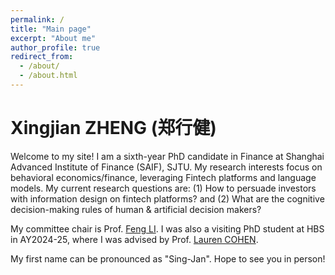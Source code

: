 ```yaml
---
permalink: /
title: "Main page"
excerpt: "About me"
author_profile: true
redirect_from: 
  - /about/
  - /about.html
---
```


Xingjian ZHENG (郑行健)
======

Welcome to my site! I am a sixth-year PhD candidate in Finance at Shanghai Advanced Institute of Finance (SAIF), SJTU. My research interests focus on behavioral economics/finance, leveraging Fintech platforms and language models. My current research questions are: (1) How to persuade investors with information design on fintech platforms? and (2) What are the cognitive decision-making rules of human & artificial decision makers? 

My committee chair is Prof. [Feng LI](https://en.saif.sjtu.edu.cn/faculty-research/li-feng). I was also a visiting PhD student at HBS in AY2024-25, where I was advised by Prof. [Lauren COHEN](https://www.hbs.edu/faculty/Pages/profile.aspx?facId=340063). 

My first name can be pronounced as "Sing-Jan". Hope to see you in person! 
